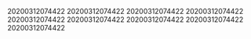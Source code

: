 20200312074422
20200312074422
20200312074422
20200312074422
20200312074422
20200312074422
20200312074422
20200312074422
20200312074422

